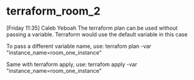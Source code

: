 # terraform_room_2

[Friday 11:35] Caleb Yeboah
The terraform plan can be used without passing a variable. Terraform would use the default variable in this case

To pass a different variable name, use: terrafom plan -var "instance_name=room_one_instance"

Same with terraform apply, use: terrafom apply -var "instance_name=room_one_instance"
